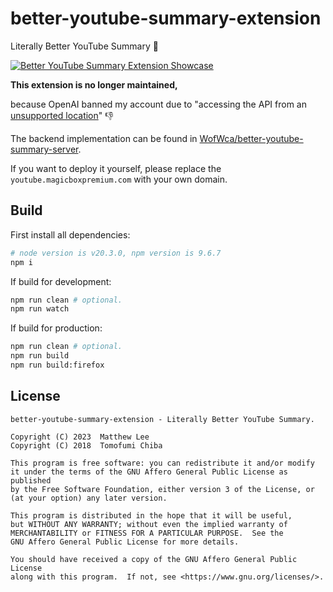 # better-youtube-summary-extension

Literally Better YouTube Summary 🎯

[![Better YouTube Summary Extension Showcase](https://res.cloudinary.com/marcomontalbano/image/upload/v1707146334/video_to_markdown/images/youtube--NyhrKImPSDQ-c05b58ac6eb4c4700831b2b3070cd403.jpg)](https://www.youtube.com/watch?v=NyhrKImPSDQ "Better YouTube Summary Extension Showcase")

**This extension is no longer maintained,**

because OpenAI banned my account due to "accessing the API from an [unsupported location](https://platform.openai.com/docs/supported-countries)" 👎

The backend implementation can be found in [WofWca/better-youtube-summary-server](https://github.com/WofWca/better-youtube-summary-server).

If you want to deploy it yourself, please replace the `youtube.magicboxpremium.com` with your own domain.

## Build

First install all dependencies:

```bash
# node version is v20.3.0, npm version is 9.6.7
npm i
```

If build for development:

```bash
npm run clean # optional.
npm run watch
```

If build for production:

```bash
npm run clean # optional.
npm run build
npm run build:firefox
```

## License

```
better-youtube-summary-extension - Literally Better YouTube Summary.

Copyright (C) 2023  Matthew Lee
Copyright (C) 2018  Tomofumi Chiba

This program is free software: you can redistribute it and/or modify
it under the terms of the GNU Affero General Public License as published
by the Free Software Foundation, either version 3 of the License, or
(at your option) any later version.

This program is distributed in the hope that it will be useful,
but WITHOUT ANY WARRANTY; without even the implied warranty of
MERCHANTABILITY or FITNESS FOR A PARTICULAR PURPOSE.  See the
GNU Affero General Public License for more details.

You should have received a copy of the GNU Affero General Public License
along with this program.  If not, see <https://www.gnu.org/licenses/>.
```
